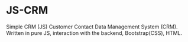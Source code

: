 # JS-CRM
Simple CRM (JS)
Customer Contact Data Management System (CRM). 
Written in pure JS, interaction with the backend, Bootstrap(CSS), HTML.
